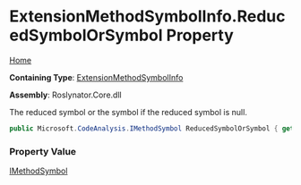 # ExtensionMethodSymbolInfo\.ReducedSymbolOrSymbol Property

[Home](../../../README.md)

**Containing Type**: [ExtensionMethodSymbolInfo](../README.md)

**Assembly**: Roslynator\.Core\.dll

  
The reduced symbol or the symbol if the reduced symbol is null\.

```csharp
public Microsoft.CodeAnalysis.IMethodSymbol ReducedSymbolOrSymbol { get; }
```

### Property Value

[IMethodSymbol](https://docs.microsoft.com/en-us/dotnet/api/microsoft.codeanalysis.imethodsymbol)

